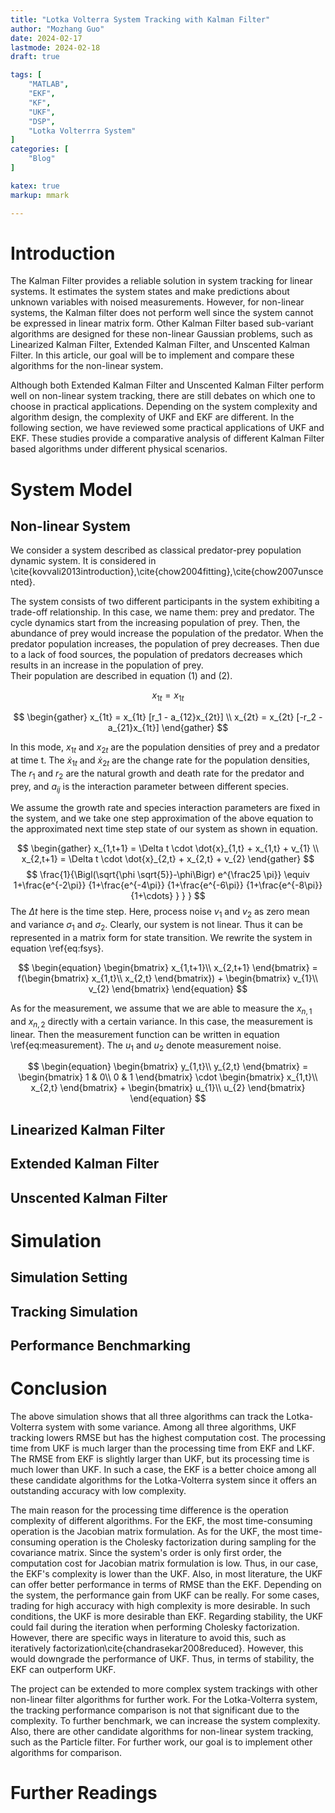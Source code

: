 ```yaml
---
title: "Lotka Volterra System Tracking with Kalman Filter"
author: "Mozhang Guo"
date: 2024-02-17
lastmode: 2024-02-18
draft: true

tags: [
    "MATLAB",
    "EKF",
    "KF",
    "UKF",
    "DSP",
    "Lotka Volterrra System"
]
categories: [
    "Blog"
]

katex: true
markup: mmark

---
```


# Introduction
The Kalman Filter provides a reliable solution in system tracking for linear systems. It estimates the system states and make predictions about unknown variables with noised measurements. However, for non-linear systems, the Kalman filter does not perform well since the system cannot be expressed in linear matrix form. Other Kalman Filter based sub-variant algorithms are designed for these non-linear Gaussian problems, such as Linearized Kalman Filter, Extended Kalman Filter, and Unscented Kalman Filter. In this article, our goal will be to implement and compare these algorithms for the non-linear system.

Although both Extended Kalman Filter and Unscented Kalman Filter perform well on non-linear system tracking, there are still debates on which one to choose in practical applications. Depending on the system complexity and algorithm design, the complexity of UKF and EKF are different. In the following section, we have reviewed some practical applications of UKF and EKF. These studies provide a comparative analysis of different Kalman Filter based algorithms under different physical scenarios.

# System Model

## Non-linear System

We consider a system described as classical predator-prey population dynamic system. It is considered in \cite{kovvali2013introduction},\cite{chow2004fitting},\cite{chow2007unscented}.

The system consists of two different participants in the system exhibiting a trade-off relationship. In this case, we name them: prey and predator. The cycle dynamics start from the increasing population of prey. Then, the abundance of prey would increase the population of the predator. When the predator population increases, the population of prey decreases. Then due to a lack of food sources, the population of predators decreases which results in an increase in the population of prey.  
Their population are described in equation (1) and (2).


$$
x_{1t} = x_{1t}
$$

$$
\begin{gather}
    x_{1t} = x_{1t} [r_1 - a_{12}x_{2t}] \\
    x_{2t} = x_{2t} [-r_2 - a_{21}x_{1t}] 
\end{gather}
$$

In this mode, ${x}_{1t}$ and ${x}_{2t}$ are the population densities of prey and a predator at time t. The $\dot{x}_{1t}$ and $\dot{x}_{2t}$ are the change rate for the population densities, The $r_1$ and $r_2$ are the natural growth and death rate for the predator and prey, and $a_{ij}$ is the interaction parameter between different species.

We assume the growth rate and species interaction parameters are fixed in the system, and we take one step approximation of the above equation to the approximated next time step state of our system as shown in equation.

$$
\begin{gather}
    x_{1,t+1} = \Delta t \cdot \dot{x}_{1,t} + x_{1,t} + v_{1} \\
    x_{2,t+1} = \Delta t \cdot \dot{x}_{2,t} + x_{2,t} + v_{2} 
\end{gather}
$$
$$
\frac{1}{\Bigl(\sqrt{\phi \sqrt{5}}-\phi\Bigr) e^{\frac25 \pi}} \equiv 1+\frac{e^{-2\pi}} {1+\frac{e^{-4\pi}} {1+\frac{e^{-6\pi}} {1+\frac{e^{-8\pi}} {1+\cdots} } } }
$$
The $\Delta t$ here is the time step. Here, process noise $v_1$ and $v_2$ as zero mean and variance $\sigma_1$ and $\sigma_2$. Clearly, our system is not linear. Thus it can be represented in a matrix form for state transition. We rewrite the system in equation \ref{eq:fsys}.

$$
\begin{equation}
    \begin{bmatrix}
    x_{1,t+1}\\
    x_{2,t+1}
    \end{bmatrix}
    = f(\begin{bmatrix}
    x_{1,t}\\
    x_{2,t}
    \end{bmatrix}) + \begin{bmatrix}
    v_{1}\\
    v_{2}
    \end{bmatrix}
\end{equation}
$$

As for the measurement, we assume that we are able to measure the $x_{n,1}$ and $x_{n,2}$ directly with a certain variance. In this case, the measurement is linear. Then the measurement function can be written in equation \ref{eq:measurement}. The $u_1$ and $u_2$ denote measurement noise.

$$
\begin{equation}
    \begin{bmatrix}
    y_{1,t}\\
    y_{2,t}
    \end{bmatrix}
    = \begin{bmatrix}
    1 & 0\\
    0 & 1
    \end{bmatrix} \cdot \begin{bmatrix}
    x_{1,t}\\
    x_{2,t}
    \end{bmatrix} + \begin{bmatrix}
    u_{1}\\
    u_{2}
    \end{bmatrix}
\end{equation}
$$

## Linearized Kalman Filter


## Extended Kalman Filter


## Unscented Kalman Filter

# Simulation

## Simulation Setting

## Tracking Simulation

## Performance Benchmarking

# Conclusion 
The above simulation shows that all three algorithms can track the Lotka-Volterra system with some variance. Among all three algorithms, UKF tracking lowers RMSE but has the highest computation cost. The processing time from UKF is much larger than the processing time from EKF and LKF. The RMSE from EKF is slightly larger than UKF, but its processing time is much lower than UKF. In such a case, the EKF is a better choice among all these candidate algorithms for the Lotka-Volterra system since it offers an outstanding accuracy with low complexity.

The main reason for the processing time difference is the operation complexity of different algorithms. For the EKF, the most time-consuming operation is the Jacobian matrix formulation. As for the UKF, the most time-consuming operation is the Cholesky factorization during sampling for the covariance matrix. Since the system's order is only first order, the computation cost for Jacobian matrix formulation is low. Thus, in our case, the EKF's complexity is lower than the UKF. Also, in most literature, the UKF can offer better performance in terms of RMSE than the EKF. Depending on the system, the performance gain from UKF can be really. For some cases, trading for high accuracy with high complexity is more desirable. In such conditions, the UKF is more desirable than EKF.
Regarding stability, the UKF could fail during the iteration when performing Cholesky factorization. However, there are specific ways in literature to avoid this, such as iteratively factorization\cite{chandrasekar2008reduced}. However, this would downgrade the performance of UKF. Thus, in terms of stability, the EKF can outperform UKF.

The project can be extended to more complex system trackings with other non-linear filter algorithms for further work. For the Lotka-Volterra system, the tracking performance comparison is not that significant due to the complexity. To further benchmark, we can increase the system complexity. Also, there are other candidate algorithms for non-linear system tracking, such as the Particle filter. For further work, our goal is to implement other algorithms for comparison. 

# Further Readings
